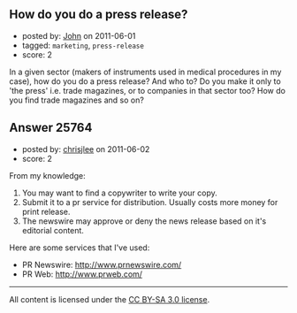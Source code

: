 ## How do you do a press release?

- posted by: [John](https://stackexchange.com/users/-1/10955-john) on 2011-06-01
- tagged: `marketing`, `press-release`
- score: 2

In a given sector (makers of instruments used in medical procedures in my case), how do you do a press release? And who to? Do you make it only to 'the press' i.e. trade magazines, or to companies in that sector too? How do you find trade magazines and so on?


## Answer 25764

- posted by: [chrisjlee](https://stackexchange.com/users/-1/10971-chrisjlee) on 2011-06-02
- score: 2

From my knowledge:

1. You may want to find a copywriter to write your copy.
2. Submit it to a pr service for distribution. Usually costs more money for print release. 
3. The newswire may approve or deny the news release based on it's editorial content.

Here are some services that I've used:

* PR Newswire: http://www.prnewswire.com/
* PR Web: http://www.prweb.com/



---

All content is licensed under the [CC BY-SA 3.0 license](https://creativecommons.org/licenses/by-sa/3.0/).
